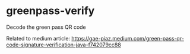 # greenpass-verify
Decode the green pass QR code

Related to medium article: 
https://gae-piaz.medium.com/green-pass-qr-code-signature-verification-java-f742079cc88 
